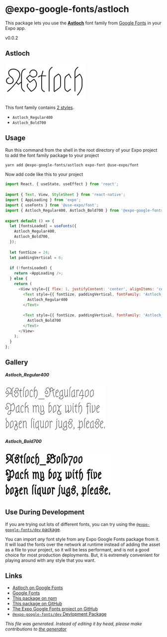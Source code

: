 # @expo-google-fonts/astloch

This package lets you use the [**Astloch**](https://fonts.google.com/specimen/Astloch) font family from [Google Fonts](https://fonts.google.com/) in your Expo app.

v0.0.2

## Astloch

![Astloch](./font-family.png)

This font family contains [2 styles](#gallery).

- `Astloch_Regular400`
- `Astloch_Bold700`

## Usage

Run this command from the shell in the root directory of your Expo project to add the font family package to your project
```sh
yarn add @expo-google-fonts/astloch expo-font @use-expo/font
```

Now add code like this to your project
```js
import React, { useState, useEffect } from 'react';

import { Text, View, StyleSheet } from 'react-native';
import { AppLoading } from 'expo';
import { useFonts } from '@use-expo/font';
import { Astloch_Regular400, Astloch_Bold700 } from '@expo-google-fonts/astloch';

export default () => {
  let [fontsLoaded] = useFonts({
    Astloch_Regular400,
    Astloch_Bold700,
  });

  let fontSize = 24;
  let paddingVertical = 6;

  if (!fontsLoaded) {
    return <AppLoading />;
  } else {
    return (
      <View style={{ flex: 1, justifyContent: 'center', alignItems: 'center' }}>
        <Text style={{ fontSize, paddingVertical, fontFamily: 'Astloch_Regular400' }}>
          Astloch_Regular400
        </Text>

        <Text style={{ fontSize, paddingVertical, fontFamily: 'Astloch_Bold700' }}>
          Astloch_Bold700
        </Text>
      </View>
    );
  }
};

```

## Gallery

##### Astloch_Regular400
![Astloch_Regular400](./b51d807f9b0f818e44f8f40d4fbedacfff7df981efda85e7b722d62f6022a168.ttf.png)

##### Astloch_Bold700
![Astloch_Bold700](./b86a5f0e90945d44c5b629fde8c5a667dd7882ab201ccb397f96f482fd7e98bc.ttf.png)


## Use During Development

If you are trying out lots of different fonts, you can try using the [`@expo-google-fonts/dev` package](https://www.npmjs.com/package/@expo-google-fonts/dev).

You can import *any* font style from any Expo Google Fonts package from it. It will load the fonts
over the network at runtime instead of adding the asset as a file to your project, so it will be 
less performant, and is not a good choice for most production deployments. But, it is extremely convenient
for playing around with any style that you want.

## Links

- [Astloch on Google Fonts](https://fonts.google.com/specimen/Astloch)
- [Google Fonts](https://fonts.google.com/)
- [This package on npm](https://www.npmjs.com/package/@expo-google-fonts/astloch)
- [This package on GitHub](https://github.com/expo/google-fonts/tree/master/font-packages/astloch)
- [The Expo Google Fonts project on GitHub](https://github.com/expo/google-fonts)
- [`@expo-google-fonts/dev` Devlopment Package](https://github.com/expo/google-fonts/tree/master/font-packages/dev)


*This file was generated. Instead of editing it by head, please make contributions to [the generator](https://github.com/expo/google-fonts/tree/master/packages/generator)*
